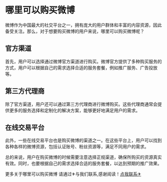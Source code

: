 # 哪里可以购买微博

微博作为中国最大的社交平台之一，拥有庞大的用户群体和丰富的内容资源，因此备受关注。那么，对于想要购买微博的用户来说，哪里可以购买微博呢？

## 官方渠道

首先，用户可以选择通过微博官方渠道进行购买。微博官方提供了多种购买服务的方式，用户可以根据自己的需求选择合适的服务套餐，例如推广服务、广告投放等。

## 第三方代理商

除了官方渠道，用户还可以通过第三方代理商进行微博购买。这些代理商通常会提供更多的服务选择和定制化的解决方案，能够更好地满足用户的需求。

## 在线交易平台

此外，一些在线交易平台也是购买微博的渠道之一。在这些平台上，用户可以找到各种各样的微博资源，包括认证账号、粉丝资源等，满足不同用户的需求。

总的来说，用户在购买微博的时候需要注意选择正规渠道，确保所购买的资源真实有效。同时，也要根据自己的需求选择合适的服务套餐，以达到预期的推广效果。

更多关于哪里可以购买微博 请通过✈与我们联系,感谢阅读！[点我联系✈](https://wap.G208.com)